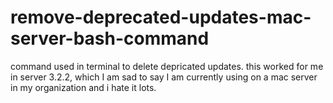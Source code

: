 # remove-deprecated-updates-mac-server-bash-command
command used in terminal to delete depricated updates.  this worked for me in server 3.2.2, which I am sad to say I am currently using on a mac server in my organization and i hate it lots.
